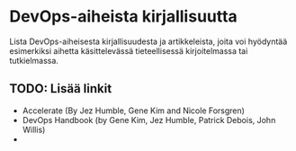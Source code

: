 # DevOps-aiheista kirjallisuutta
Lista DevOps-aiheisesta kirjallisuudesta ja artikkeleista, joita voi hyödyntää esimerkiksi aihetta käsittelevässä tieteellisessä kirjoitelmassa tai tutkielmassa. 

## TODO: Lisää linkit


* Accelerate (By Jez Humble, Gene Kim and Nicole Forsgren)
* DevOps Handbook (by Gene Kim, Jez Humble, Patrick Debois, John Willis)
* 
